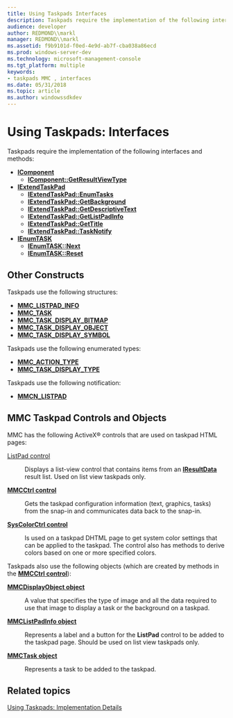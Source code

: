 ```yaml
---
title: Using Taskpads Interfaces
description: Taskpads require the implementation of the following interfaces and methods
audience: developer
author: REDMOND\\markl
manager: REDMOND\\markl
ms.assetid: f9b9101d-f0ed-4e9d-ab7f-cba038a86ecd
ms.prod: windows-server-dev
ms.technology: microsoft-management-console
ms.tgt_platform: multiple
keywords:
- taskpads MMC , interfaces
ms.date: 05/31/2018
ms.topic: article
ms.author: windowssdkdev
---
```


# Using Taskpads: Interfaces

Taskpads require the implementation of the following interfaces and methods:

-   [**IComponent**](/windows/win32/Mmc/ns-wmidata-_msmcaevent_pcicomponenterror?branch=master)
    -   [**IComponent::GetResultViewType**](icomponent-getresultviewtype.md)
-   [**IExtendTaskPad**](iextendtaskpad.md)
    -   [**IExtendTaskPad::EnumTasks**](iextendtaskpad-enumtasks.md)
    -   [**IExtendTaskPad::GetBackground**](iextendtaskpad-getbackground.md)
    -   [**IExtendTaskPad::GetDescriptiveText**](iextendtaskpad-getdescriptivetext.md)
    -   [**IExtendTaskPad::GetListPadInfo**](iextendtaskpad-getlistpadinfo.md)
    -   [**IExtendTaskPad::GetTitle**](iextendtaskpad-gettitle.md)
    -   [**IExtendTaskPad::TaskNotify**](iextendtaskpad-tasknotify.md)
-   [**IEnumTASK**](ienumtask.md)
    -   [**IEnumTASK::Next**](ienumtask-next.md)
    -   [**IEnumTASK::Reset**](ienumtask-reset.md)

## Other Constructs

Taskpads use the following structures:

-   [**MMC\_LISTPAD\_INFO**](mmc-listpad-info.md)
-   [**MMC\_TASK**](mmc-task.md)
-   [**MMC\_TASK\_DISPLAY\_BITMAP**](mmc-task-display-bitmap.md)
-   [**MMC\_TASK\_DISPLAY\_OBJECT**](mmc-task-display-object.md)
-   [**MMC\_TASK\_DISPLAY\_SYMBOL**](mmc-task-display-symbol.md)

Taskpads use the following enumerated types:

-   [**MMC\_ACTION\_TYPE**](mmc-action-type.md)
-   [**MMC\_TASK\_DISPLAY\_TYPE**](mmc-task-display-type.md)

Taskpads use the following notification:

-   [**MMCN\_LISTPAD**](mmcn-listpad.md)

## MMC Taskpad Controls and Objects

MMC has the following ActiveX® controls that are used on taskpad HTML pages:

<dl> <dt>

<span id="ListPad_control"></span><span id="listpad_control"></span><span id="LISTPAD_CONTROL"></span>[ListPad control](listpad-control.md)
</dt> <dd>

Displays a list-view control that contains items from an [**IResultData**](iresultdata.md) result list. Used on list view taskpads only.

</dd> <dt>

<span id="MMCCtrl_control"></span><span id="mmcctrl_control"></span><span id="MMCCTRL_CONTROL"></span>[**MMCCtrl control**](mmcctrl-control.md)
</dt> <dd>

Gets the taskpad configuration information (text, graphics, tasks) from the snap-in and communicates data back to the snap-in.

</dd> <dt>

<span id="SysColorCtrl_control"></span><span id="syscolorctrl_control"></span><span id="SYSCOLORCTRL_CONTROL"></span>[**SysColorCtrl control**](syscolorctrl-control.md)
</dt> <dd>

Is used on a taskpad DHTML page to get system color settings that can be applied to the taskpad. The control also has methods to derive colors based on one or more specified colors.

</dd> </dl>

Taskpads also use the following objects (which are created by methods in the [**MMCCtrl control**](mmcctrl-control.md)):

<dl> <dt>

<span id="MMCDisplayObject_object"></span><span id="mmcdisplayobject_object"></span><span id="MMCDISPLAYOBJECT_OBJECT"></span>[**MMCDisplayObject object**](mmcdisplayobject-object.md)
</dt> <dd>

A value that specifies the type of image and all the data required to use that image to display a task or the background on a taskpad.

</dd> <dt>

<span id="MMCListPadInfo_object"></span><span id="mmclistpadinfo_object"></span><span id="MMCLISTPADINFO_OBJECT"></span>[**MMCListPadInfo object**](mmclistpadinfo-object.md)
</dt> <dd>

Represents a label and a button for the **ListPad** control to be added to the taskpad page. Should be used on list view taskpads only.

</dd> <dt>

<span id="MMCTask_object"></span><span id="mmctask_object"></span><span id="MMCTASK_OBJECT"></span>[**MMCTask object**](mmctask-object.md)
</dt> <dd>

Represents a task to be added to the taskpad.

</dd> </dl>

## Related topics

<dl> <dt>

[Using Taskpads: Implementation Details](using-taskpads-implementation-details.md)
</dt> </dl>

 

 




